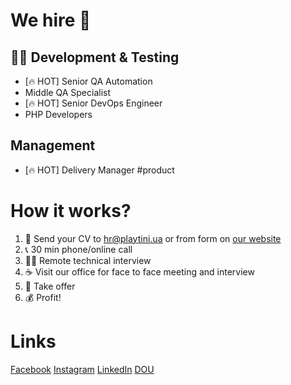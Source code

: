 # We hire 🦄

## 🧑‍💻 Development & Testing
- [🔥 HOT] Senior QA Automation
- Middle QA Specialist
- [🔥 HOT] Senior DevOps Engineer
- PHP Developers

## Management
- [🔥 HOT] Delivery Manager #product

# How it works?
1. 📩 Send your CV to hr@playtini.ua or from form on [our website](https://playtini.ua/contacts)
2. 📞 30 min phone/online call
3. 👨‍💻 Remote technical interview
4. ☕ Visit our office for face to face meeting and interview
5. 📝 Take offer
6. 💰 Profit!

# Links
[Facebook](https://fb.com/playtini)
[Instagram](https://instagram.com/playtini)
[LinkedIn](https://www.linkedin.com/company/playtini/mycompany/)
[DOU](https://jobs.dou.ua/companies/playtini/poll/)
